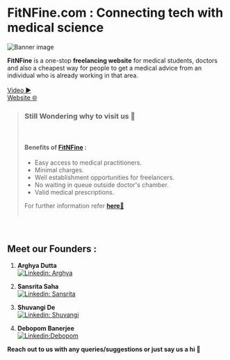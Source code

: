 # FitNFine.com : Connecting tech with medical science

![Banner image](https://user-images.githubusercontent.com/94488557/202274501-d33b11be-3944-46f3-9e8e-7664dc0744ba.png)

**FitNFine** is a one-stop **freelancing website** for medical students, doctors and also a cheapest way for people to get a medical advice from an individual who is already working in that area. <br><br>
[Video ▶](https://youtu.be/palSfD2pVCo)<br>
[Website 🌐](https://fitnfinebyreact.netlify.app/)

> ### Still Wondering why to visit us 🤔
>
> <br>
>
> #### Benefits of [FitNFine](https://fitnfinebyreact.netlify.app/) :
>
> - Easy access to medical practitioners.
> - Minimal charges.
> - Well establishment opportunities for freelancers.
> - No waiting in queue outside doctor's chamber.
> - Valid medical prescriptions.
>
> For further information refer **[here📘](https://docs.google.com/presentation/d/1DxQfIa_e_osJbAHW3FyV9egH_KpFuAIr/edit?usp=sharing&ouid=113739507441587181944&rtpof=true&sd=true)** <br><br>

<br>

## Meet our Founders :

1. **Arghya Dutta**<br>[![Linkedin: Arghya](https://img.shields.io/badge/-Arghya-blue?style=flat-square&logo=Linkedin&logoColor=white&link=https://www.linkedin.com/in/arghya-dutta-623617229)](https://www.linkedin.com/in/arghya-dutta-623617229)

2. **Sansrita Saha** <br>[![Linkedin: Sansrita](https://img.shields.io/badge/-Sansrita-blue?style=flat-square&logo=Linkedin&logoColor=white&link=https://www.linkedin.com/in/sansrita-saha-068246228)](https://www.linkedin.com/in/sansrita-saha-068246228)

3. **Shuvangi De** <br>
   [![Linkedin: Shuvangi](https://img.shields.io/badge/-Shuvangi-blue?style=flat-square&logo=Linkedin&logoColor=white&link=https://www.linkedin.com/in/shuvangi-de-369071236)](https://www.linkedin.com/in/shuvangi-de-369071236)

4. **Debopom Banerjee**<br>
   [![Linkedin:Debopom](https://img.shields.io/badge/-Debopom-blue?style=flat-square&logo=Linkedin&logoColor=white&link=https://www.linkedin.com/in/debopom-banerjee-a35123215/)](https://www.linkedin.com/in/debopom-banerjee-a35123215/)

**Reach out to us with any queries/suggestions or just say us a hi 💌**
